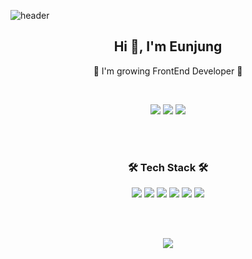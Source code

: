 ![header](https://capsule-render.vercel.app/api?type=waving&color=gradient&height=300&section=header&text=EUNJUNG%20SON&fontSize=70&animation=fadeIn&fontAlignY=38&desc=I'm%20FrontEnd%20Developer!&descAlignY=51&descAlign=62)

<div align='center'>
	<h2>Hi 👋, I'm Eunjung</h2>
	
  <p>🌱 I'm growing FrontEnd Developer 🌳</p>

  <br/>
  <p>
  <a href="https://eundomi.tistory.com/"><img src="https://img.shields.io/badge/Tech%20Blog-11B48A?style=for-the-badge&logo=Vimeo&logoColor=white&link=https://eundomi.tistory.com/"/></a>
  <a href="https://eundomi.github.io/resume/"><img src="https://img.shields.io/badge/HOMEPAGE-273A60?style=for-the-badge&logo=HomeAdvisor&logoColor=white&link=sandy131712@gmail.com"/></a>
  <a href="mailto:sandy131712@gmail.com"><img src="https://img.shields.io/badge/Gmail-d14836?style=for-the-badge&logo=Gmail&logoColor=white&link=sandy131712@gmail.com"/></a>
</p>
<br/>
  <br/>

  <h3 align="center">🛠 Tech Stack 🛠</h3>

  <p align="center">
 <img src="https://img.shields.io/badge/HTML5-E34F26?style=for-the-badge&logo=html5&logoColor=white" />
 <img src="https://img.shields.io/badge/CSS3-1572B6?style=for-the-badge&logo=css3&logoColor=white" />
 <img src="https://img.shields.io/badge/Sass-ff6b81?style=for-the-badge&logo=sass&logoColor=white" />
 <img src="https://img.shields.io/badge/JavaScript-323330?style=for-the-badge&logo=javascript&logoColor=F7DF1E" />
 <img src="https://img.shields.io/badge/React-dfe4ea?style=for-the-badge&logo=react&logoColor=61DAFB" />
  <img src="https://img.shields.io/badge/Python-3766AB?style=for-the-badge&logo=Python&logoColor=white"/>

</p>
  
  <br>

<br>

  <p>
 <a href="https://hits.seeyoufarm.com"><img src="https://hits.seeyoufarm.com/api/count/incr/badge.svg?url=https%3A%2F%2Fgithub.com%2Feundomi&count_bg=%23ED6DA3&title_bg=%23555555&icon=github.svg&icon_color=%23E7E7E7&title=hits&edge_flat=false"/></a>


</p>
</div>
